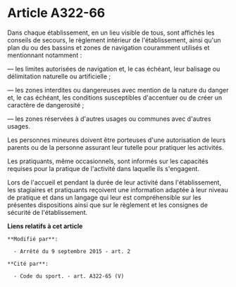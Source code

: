 # Article A322-66

Dans chaque établissement, en un lieu visible de tous, sont affichés les conseils de secours, le règlement intérieur de
l'établissement, ainsi qu'un plan du ou des bassins et zones de navigation couramment utilisés et mentionnant notamment :

― les limites autorisées de navigation et, le cas échéant, leur balisage ou délimitation naturelle ou artificielle ;

― les zones interdites ou dangereuses avec mention de la nature du danger et, le cas échéant, les conditions susceptibles
d'accentuer ou de créer un caractère de dangerosité ;

― les zones réservées à d'autres usages ou communes avec d'autres usages.

Les personnes mineures doivent être porteuses d'une autorisation de leurs parents ou de la personne assurant leur tutelle
pour pratiquer les activités.

Les pratiquants, même occasionnels, sont informés sur les capacités requises pour la pratique de l'activité dans laquelle ils
s'engagent.

Lors de l'accueil et pendant la durée de leur activité dans l'établissement, les stagiaires et pratiquants reçoivent une
information adaptée à leur niveau de pratique et dans un langage qui leur est compréhensible sur les présentes dispositions
ainsi que sur le règlement et les consignes de sécurité de l'établissement.

**Liens relatifs à cet article**

	**Modifié par**:

	  - Arrêté du 9 septembre 2015 - art. 2

	**Cité par**:

	  - Code du sport. - art. A322-65 (V)
